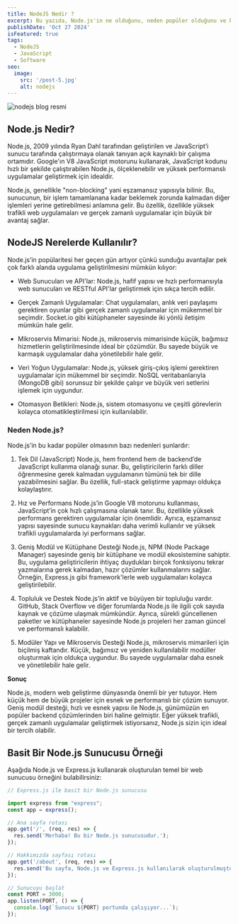 ```yaml
---
title: NodeJS Nedir ?
excerpt: Bu yazıda, Node.js'in ne olduğunu, neden popüler olduğunu ve hangi alanlarda kullanıldığını inceleyeceğiz. Özellikle performans ve esneklik açısından Node.js'in sunduğu avantajlara değineceğiz.
publishDate: 'Oct 27 2024'
isFeatured: true
tags:
  - NodeJS
  - JavaScript
  - Software
seo:
  image:
    src: '/post-5.jpg'
    alt: nodejs
---
```


![nodejs blog resmi](/post-6.jpg)


## Node.js Nedir?

Node.js, 2009 yılında Ryan Dahl tarafından geliştirilen ve JavaScript’i sunucu tarafında çalıştırmaya olanak tanıyan açık kaynaklı bir çalışma ortamıdır. Google'ın V8 JavaScript motorunu kullanarak, JavaScript kodunu hızlı bir şekilde çalıştırabilen Node.js, ölçeklenebilir ve yüksek performanslı uygulamalar geliştirmek için idealdir.

Node.js, genellikle "non-blocking" yani eşzamansız yapısıyla bilinir. Bu, sunucunun, bir işlem tamamlanana kadar beklemek zorunda kalmadan diğer işlemleri yerine getirebilmesi anlamına gelir. Bu özellik, özellikle yüksek trafikli web uygulamaları ve gerçek zamanlı uygulamalar için büyük bir avantaj sağlar.

## NodeJS Nerelerde Kullanılır?

Node.js’in popülaritesi her geçen gün artıyor çünkü sunduğu avantajlar pek çok farklı alanda uygulama geliştirilmesini mümkün kılıyor:

- Web Sunucuları ve API'lar: Node.js, hafif yapısı ve hızlı performansıyla web sunucuları ve RESTful API'lar geliştirmek için sıkça tercih edilir.

- Gerçek Zamanlı Uygulamalar: Chat uygulamaları, anlık veri paylaşımı gerektiren oyunlar gibi gerçek zamanlı uygulamalar için mükemmel bir seçimdir. Socket.io gibi kütüphaneler sayesinde iki yönlü iletişim mümkün hale gelir.

- Mikroservis Mimarisi: Node.js, mikroservis mimarisinde küçük, bağımsız hizmetlerin geliştirilmesinde ideal bir çözümdür. Bu sayede büyük ve karmaşık uygulamalar daha yönetilebilir hale gelir.

- Veri Yoğun Uygulamalar: Node.js, yüksek giriş-çıkış işlemi gerektiren uygulamalar için mükemmel bir seçimdir. NoSQL veritabanlarıyla (MongoDB gibi) sorunsuz bir şekilde çalışır ve büyük veri setlerini işlemek için uygundur.

- Otomasyon Betikleri: Node.js, sistem otomasyonu ve çeşitli görevlerin kolayca otomatikleştirilmesi için kullanılabilir.



### Neden Node.js?

Node.js’in bu kadar popüler olmasının bazı nedenleri şunlardır:

1. Tek Dil (JavaScript)
Node.js, hem frontend hem de backend’de JavaScript kullanma olanağı sunar. Bu, geliştiricilerin farklı diller öğrenmesine gerek kalmadan uygulamanın tümünü tek bir dille yazabilmesini sağlar. Bu özellik, full-stack geliştirme yapmayı oldukça kolaylaştırır.

2. Hız ve Performans
Node.js’in Google V8 motorunu kullanması, JavaScript’in çok hızlı çalışmasına olanak tanır. Bu, özellikle yüksek performans gerektiren uygulamalar için önemlidir. Ayrıca, eşzamansız yapısı sayesinde sunucu kaynakları daha verimli kullanılır ve yüksek trafikli uygulamalarda iyi performans sağlar.

3. Geniş Modül ve Kütüphane Desteği
Node.js, NPM (Node Package Manager) sayesinde geniş bir kütüphane ve modül ekosistemine sahiptir. Bu, uygulama geliştiricilerin ihtiyaç duydukları birçok fonksiyonu tekrar yazmalarına gerek kalmadan, hazır çözümler kullanmalarını sağlar. Örneğin, Express.js gibi framework'lerle web uygulamaları kolayca geliştirilebilir.

4. Topluluk ve Destek
Node.js’in aktif ve büyüyen bir topluluğu vardır. GitHub, Stack Overflow ve diğer forumlarda Node.js ile ilgili çok sayıda kaynak ve çözüme ulaşmak mümkündür. Ayrıca, sürekli güncellenen paketler ve kütüphaneler sayesinde Node.js projeleri her zaman güncel ve performanslı kalabilir.

5. Modüler Yapı ve Mikroservis Desteği
Node.js, mikroservis mimarileri için biçilmiş kaftandır. Küçük, bağımsız ve yeniden kullanılabilir modüller oluşturmak için oldukça uygundur. Bu sayede uygulamalar daha esnek ve yönetilebilir hale gelir.


**Sonuç**

Node.js, modern web geliştirme dünyasında önemli bir yer tutuyor. Hem küçük hem de büyük projeler için esnek ve performanslı bir çözüm sunuyor. Geniş modül desteği, hızlı ve esnek yapısı ile Node.js, günümüzün en popüler backend çözümlerinden biri haline gelmiştir. Eğer yüksek trafikli, gerçek zamanlı uygulamalar geliştirmek istiyorsanız, Node.js sizin için ideal bir tercih olabilir.


## Basit Bir Node.js Sunucusu Örneği

Aşağıda Node.js ve Express.js kullanarak oluşturulan temel bir web sunucusu örneğini bulabilirsiniz:

```js
// Express.js ile basit bir Node.js sunucusu

import express from "express";
const app = express();

// Ana sayfa rotası
app.get('/', (req, res) => {
  res.send('Merhaba! Bu bir Node.js sunucusudur.');
});

// Hakkımızda sayfası rotası
app.get('/about', (req, res) => {
  res.send('Bu sayfa, Node.js ve Express.js kullanılarak oluşturulmuştur.');
});

// Sunucuyu başlat
const PORT = 3000;
app.listen(PORT, () => {
  console.log(`Sunucu ${PORT} portunda çalışıyor...`);
});

```
